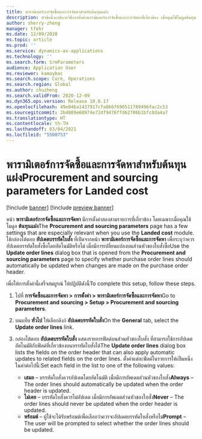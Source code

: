 ```yaml
---
title: พารามิเตอร์การจัดซื้อและการจัดหาสำหรับต้นทุนแฝง
description: หัวข้อนี้จะอธิบายวิธีการตั้งค่าพารามิเตอร์การจัดซื้อและการจัดหาที่เกี่ยวข้อง เมื่อคุณใช้โมดูลต้นทุนแฝง
author: sherry-zheng
manager: tfehr
ms.date: 12/09/2020
ms.topic: article
ms.prod: ''
ms.service: dynamics-ax-applications
ms.technology: ''
ms.search.form: SrmParameters
audience: Application User
ms.reviewer: kamaybac
ms.search.scope: Core, Operations
ms.search.region: Global
ms.author: chuzheng
ms.search.validFrom: 2020-12-09
ms.dyn365.ops.version: Release 10.0.17
ms.openlocfilehash: 49e046a1437917cfa866f690511789496fac2c53
ms.sourcegitcommit: 2b4809e60974e72df9476ffd62706b1bfc8da4a7
ms.translationtype: HT
ms.contentlocale: th-TH
ms.lasthandoff: 03/04/2021
ms.locfileid: "5500753"
---
```

# <a name="procurement-and-sourcing-parameters-for-landed-cost"></a><span data-ttu-id="1da90-103">พารามิเตอร์การจัดซื้อและการจัดหาสำหรับต้นทุนแฝง</span><span class="sxs-lookup"><span data-stu-id="1da90-103">Procurement and sourcing parameters for Landed cost</span></span>

[!include [banner](../../includes/banner.md)]
[!include [preview banner](../includes/preview-banner.md)]

<span data-ttu-id="1da90-104">หน้า **พารามิเตอร์การจัดซื้อและการจัดหา** มีการตั้งค่าสองสามรายการที่เกี่ยวข้อง โดยเฉพาะเมื่อคุณใช้โมดูล **ต้นทุนแฝง**</span><span class="sxs-lookup"><span data-stu-id="1da90-104">The **Procurement and sourcing parameters** page has a few settings that are especially relevant when you use the **Landed cost** module.</span></span> <span data-ttu-id="1da90-105">ใช้กล่องโต้ตอบ **อัปเดตบรรทัดใบสั่ง** ที่เปิดจากหน้า **พารามิเตอร์การจัดซื้อและการจัดหา** เพื่อระบุว่าควรอัปเดตบรรทัดใบสั่งซื้อโดยอัตโนมัติหรือไม่ เมื่อมีการเปลี่ยนแปลงบนส่วนหัวของใบสั่งซื้อ</span><span class="sxs-lookup"><span data-stu-id="1da90-105">Use the **Update order lines** dialog box that is opened from the **Procurement and sourcing parameters** page to specify whether purchase order lines should automatically be updated when changes are made on the purchase order header.</span></span>

<span data-ttu-id="1da90-106">เพื่อให้การตั้งค่านี้เสร็จสมบูรณ์ ให้ปฏิบัติดังนี้</span><span class="sxs-lookup"><span data-stu-id="1da90-106">To complete this setup, follow these steps.</span></span>

1. <span data-ttu-id="1da90-107">ไปที่ **การจัดซื้อและการจัดหา \> การตั้งค่า \> พารามิเตอร์การจัดซื้อและการจัดหา**</span><span class="sxs-lookup"><span data-stu-id="1da90-107">Go to **Procurement and sourcing \> Setup \> Procurement and sourcing parameters**.</span></span>
1. <span data-ttu-id="1da90-108">บนแท็บ **ทั่วไป** ให้เลือกลิงก์ **อัปเดตบรรทัดใบสั่ง**</span><span class="sxs-lookup"><span data-stu-id="1da90-108">On the **General** tab, select the **Update order lines** link.</span></span>
1. <span data-ttu-id="1da90-109">กล่องโต้ตอบ **อัปเดตบรรทัดใบสั่ง** แสดงรายการฟิลด์บนส่วนหัวของใบสั่ง ที่สามารถใช้การอัปเดตอัตโนมัติกับฟิลด์ที่เกี่ยวข้องบนบรรทัดใบสั่งได้</span><span class="sxs-lookup"><span data-stu-id="1da90-109">The **Update order lines** dialog box lists the fields on the order header that can also apply automatic updates to related fields on the order lines.</span></span> <span data-ttu-id="1da90-110">ตั้งค่าแต่ละฟิลด์ในรายการให้เป็นหนึ่งในค่าต่อไปนี้:</span><span class="sxs-lookup"><span data-stu-id="1da90-110">Set each field in the list to one of the following values:</span></span>

    - <span data-ttu-id="1da90-111">**เสมอ** – บรรทัดใบสั่งควรอัปเดตโดยอัตโนมัติ เมื่อมีการอัพเดตส่วนหัวของใบสั่ง</span><span class="sxs-lookup"><span data-stu-id="1da90-111">**Always** – The order lines should automatically be updated when the order header is updated.</span></span>
    - <span data-ttu-id="1da90-112">**ไม่เคย** – บรรทัดใบสั่งควรไม่อัปเดต เมื่อมีการอัพเดตส่วนหัวของใบสั่ง</span><span class="sxs-lookup"><span data-stu-id="1da90-112">**Never** – The order lines should never be updated when the order header is updated.</span></span>
    - <span data-ttu-id="1da90-113">**พร้อมต์** – ผู้ใช้จะได้รับพร้อมต์เพื่อเลือกว่าควรจะอัปเดตบรรทัดใบสั่งหรือไม่</span><span class="sxs-lookup"><span data-stu-id="1da90-113">**Prompt** – The user will be prompted to select whether the order lines should be updated.</span></span>
